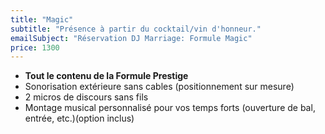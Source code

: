```yaml
---
title: "Magic"
subtitle: "Présence à partir du cocktail/vin d'honneur."
emailSubject: "Réservation DJ Marriage: Formule Magic"
price: 1300
---
```


* **Tout le contenu de la Formule Prestige**
* Sonorisation extérieure sans cables (positionnement sur mesure)
* 2 micros de discours sans fils
* Montage musical personnalisé pour vos temps forts (ouverture de bal, entrée, etc.)(option inclus)
